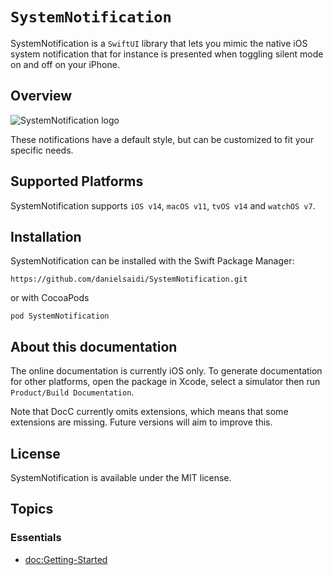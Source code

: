 # ``SystemNotification``

SystemNotification is a `SwiftUI` library that lets you mimic the native iOS system notification that for instance is presented when toggling silent mode on and off on your iPhone.



## Overview

![SystemNotification logo](Logo.png)

These notifications have a default style, but can be customized to fit your specific needs.



## Supported Platforms

SystemNotification supports `iOS v14`, `macOS v11`, `tvOS v14` and `watchOS v7`.



## Installation

SystemNotification can be installed with the Swift Package Manager:

```
https://github.com/danielsaidi/SystemNotification.git
```

or with CocoaPods

```
pod SystemNotification
```


## About this documentation

The online documentation is currently iOS only. To generate documentation for other platforms, open the package in Xcode, select a simulator then run `Product/Build Documentation`.

Note that DocC currently omits extensions, which means that some extensions are missing. Future versions will aim to improve this.



## License

SystemNotification is available under the MIT license.



## Topics

### Essentials

- <doc:Getting-Started>
